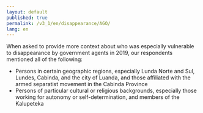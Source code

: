 ```yaml
---
layout: default
published: true
permalink: /v3_1/en/disappearance/AGO/
lang: en
---
```


When asked to provide more context about who was especially vulnerable to disappearance by government agents in 2019, our respondents mentioned all of the following:

-	Persons in certain geographic regions, especially Lunda Norte and Sul, Lundes, Cabinda, and the city of Luanda, and those affiliated with the armed separatist movement in the Cabinda Province
-	Persons of particular cultural or religious backgrounds, especially those working for autonomy or self-determination, and members of the Kalupeteka
